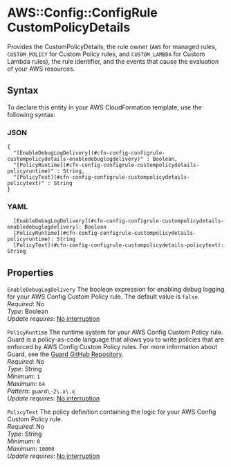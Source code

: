 # AWS::Config::ConfigRule CustomPolicyDetails<a name="aws-properties-config-configrule-custompolicydetails"></a>

Provides the CustomPolicyDetails, the rule owner \(` AWS ` for managed rules, `CUSTOM_POLICY` for Custom Policy rules, and `CUSTOM_LAMBDA` for Custom Lambda rules\), the rule identifier, and the events that cause the evaluation of your AWS resources\.

## Syntax<a name="aws-properties-config-configrule-custompolicydetails-syntax"></a>

To declare this entity in your AWS CloudFormation template, use the following syntax:

### JSON<a name="aws-properties-config-configrule-custompolicydetails-syntax.json"></a>

```
{
  "[EnableDebugLogDelivery](#cfn-config-configrule-custompolicydetails-enabledebuglogdelivery)" : Boolean,
  "[PolicyRuntime](#cfn-config-configrule-custompolicydetails-policyruntime)" : String,
  "[PolicyText](#cfn-config-configrule-custompolicydetails-policytext)" : String
}
```

### YAML<a name="aws-properties-config-configrule-custompolicydetails-syntax.yaml"></a>

```
  [EnableDebugLogDelivery](#cfn-config-configrule-custompolicydetails-enabledebuglogdelivery): Boolean
  [PolicyRuntime](#cfn-config-configrule-custompolicydetails-policyruntime): String
  [PolicyText](#cfn-config-configrule-custompolicydetails-policytext): String
```

## Properties<a name="aws-properties-config-configrule-custompolicydetails-properties"></a>

`EnableDebugLogDelivery`  <a name="cfn-config-configrule-custompolicydetails-enabledebuglogdelivery"></a>
The boolean expression for enabling debug logging for your AWS Config Custom Policy rule\. The default value is `false`\.  
*Required*: No  
*Type*: Boolean  
*Update requires*: [No interruption](https://docs.aws.amazon.com/AWSCloudFormation/latest/UserGuide/using-cfn-updating-stacks-update-behaviors.html#update-no-interrupt)

`PolicyRuntime`  <a name="cfn-config-configrule-custompolicydetails-policyruntime"></a>
The runtime system for your AWS Config Custom Policy rule\. Guard is a policy\-as\-code language that allows you to write policies that are enforced by AWS Config Custom Policy rules\. For more information about Guard, see the [Guard GitHub Repository](https://github.com/aws-cloudformation/cloudformation-guard)\.  
*Required*: No  
*Type*: String  
*Minimum*: `1`  
*Maximum*: `64`  
*Pattern*: `guard\-2\.x\.x`  
*Update requires*: [No interruption](https://docs.aws.amazon.com/AWSCloudFormation/latest/UserGuide/using-cfn-updating-stacks-update-behaviors.html#update-no-interrupt)

`PolicyText`  <a name="cfn-config-configrule-custompolicydetails-policytext"></a>
The policy definition containing the logic for your AWS Config Custom Policy rule\.  
*Required*: No  
*Type*: String  
*Minimum*: `0`  
*Maximum*: `10000`  
*Update requires*: [No interruption](https://docs.aws.amazon.com/AWSCloudFormation/latest/UserGuide/using-cfn-updating-stacks-update-behaviors.html#update-no-interrupt)